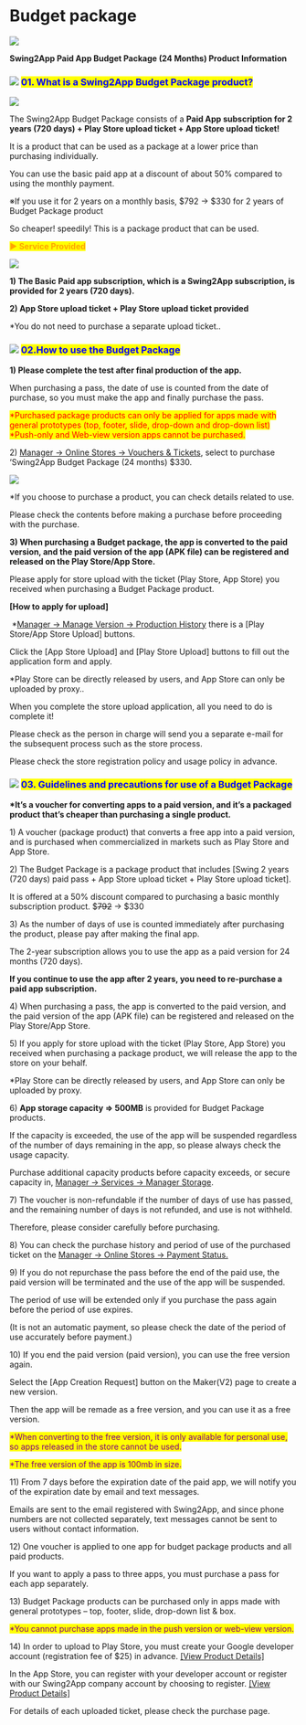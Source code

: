 # Budget package

![](https://support.swing2app.com/wp-content/uploads/2021/06/budget.png)

**Swing2App Paid App Budget Package (24 Months) Product Information** &#x20;



### ![](https://wp.swing2app.co.kr/wp-content/uploads/2020/04/%EB%8B%A8%EB%9D%BD1-1.png) <mark style="color:blue;">**01. What is a Swing2App Budget Package product?**</mark>

![](https://support.swing2app.com/wp-content/uploads/2021/06/Group-2848.png)

The Swing2App Budget Package consists of a **Paid App subscription for 2 years (720 days) + Play Store upload ticket + App Store upload ticket!**

It is a product that can be used as a package at a lower price than purchasing individually.&#x20;

You can use the basic paid app at a discount of about 50% compared to using the monthly payment.

※If you use it for 2 years on a monthly basis, $792 → $330 for 2 years of Budget Package product

So cheaper! speedily! This is a package product that can be used.



<mark style="color:orange;">**▶ Service Provided**</mark>

![](https://support.swing2app.com/wp-content/uploads/2021/06/Screenshot-2021-06-11-at-3.39.41-PM.png)



**1) The Basic Paid app subscription, which is a Swing2App subscription, is provided for 2 years (720 days).**

**2) App Store upload ticket + Play Store upload ticket provided**

\*You do not need to purchase a separate upload ticket..



### ![](https://wp.swing2app.co.kr/wp-content/uploads/2020/04/%EB%8B%A8%EB%9D%BD1-1.png) <mark style="color:blue;">**02.How to use the Budget Package**</mark>

**1) Please complete the test after final production of the app.**

When purchasing a pass, the date of use is counted from the date of purchase, so you must make the app and finally purchase the pass.

<mark style="color:red;">\*Purchased package products can only be applied for apps made with general prototypes (top, footer, slide, drop-down and drop-down list) \*Push-only and Web-view version apps cannot be purchased.</mark>



2\) [Manager → Online Stores → Vouchers & Tickets](https://support.swing2app.com/view/shop\_list), select to purchase ‘Swing2App Budget Package (24 months) $330.

![](https://support.swing2app.com/wp-content/uploads/2021/06/Group-2845.png)

\*If you choose to purchase a product, you can check details related to use.

Please check the contents before making a purchase before proceeding with the purchase.



**3) When purchasing a Budget package, the app is converted to the paid version, and the paid version of the app (APK file) can be registered and released on the Play Store/App Store.**

Please apply for store upload with the ticket (Play Store, App Store) you received when purchasing a Budget Package product.

**\[How to apply for upload]**

​ \*[Manager -> Manage Version -> Production History](https://swing2app.com/view/app\_work\_history) there is a \[Play Store/App Store Upload] buttons.

Click the \[App Store Upload] and \[Play Store Upload] buttons to fill out the application form and apply.

&#x20;\*Play Store can be directly released by users, and App Store can only be uploaded by proxy..



When you complete the store upload application, all you need to do is complete it!

Please check as the person in charge will send you a separate e-mail for the subsequent process such as the store process.

Please check the store registration policy and usage policy in advance.



### ![](https://wp.swing2app.co.kr/wp-content/uploads/2020/04/%EB%8B%A8%EB%9D%BD1-1.png) <mark style="color:blue;">**03. Guidelines and precautions for use of a Budget Package**</mark>  &#x20;

**\*It’s a voucher for converting apps to a paid version, and it’s a packaged product that’s cheaper than purchasing a single product.**



1\) A voucher (package product) that converts a free app into a paid version, and is purchased when commercialized in markets such as Play Store and App Store.

2\) The Budget Package is a package product that includes \[Swing 2 years (720 days) paid pass + App Store upload ticket + Play Store upload ticket].&#x20;

It is offered at a 50% discount compared to purchasing a basic monthly subscription product. $~~792~~ → $330

3\) As the number of days of use is counted immediately after purchasing the product, please pay after making the final app.

The 2-year subscription allows you to use the app as a paid version for 24 months (720 days).

**If you continue to use the app after 2 years, you need to re-purchase a paid app subscription.**

4\) When purchasing a pass, the app is converted to the paid version, and the paid version of the app (APK file) can be registered and released on the Play Store/App Store.

5\) If you apply for store upload with the ticket (Play Store, App Store) you received when purchasing a package product, we will release the app to the store on your behalf.

\*Play Store can be directly released by users, and App Store can only be uploaded by proxy.

6\) **App storage capacity => 500MB** is provided for Budget Package products.

If the capacity is exceeded, the use of the app will be suspended regardless of the number of days remaining in the app, so please always check the usage capacity.

Purchase additional capacity products before capacity exceeds, or secure capacity in, [Manager → Services → Manager Storage](https://swing2app.com/view/storage\_manager).&#x20;

7\) The voucher is non-refundable if the number of days of use has passed, and the remaining number of days is not refunded, and use is not withheld.

Therefore, please consider carefully before purchasing.&#x20;

8\) You can check the purchase history and period of use of the purchased ticket on the [Manager → Online Stores → Payment Status.](https://swing2app.com/view/payment\_list)

9\) If you do not repurchase the pass before the end of the paid use, the paid version will be terminated and the use of the app will be suspended.

The period of use will be extended only if you purchase the pass again before the period of use expires.&#x20;

(It is not an automatic payment, so please check the date of the period of use accurately before payment.)

10\) If you end the paid version (paid version), you can use the free version again.

Select the \[App Creation Request] button on the Maker(V2) page to create a new version.

Then the app will be remade as a free version, and you can use it as a free version.

<mark style="color:purple;">\*When converting to the free version, it is only available for personal use, so apps released in the store cannot be used.</mark>

<mark style="color:purple;">\*The free version of the app is 100mb in size.</mark>&#x20;

11\) From 7 days before the expiration date of the paid app, we will notify you of the expiration date by email and text messages.

Emails are sent to the email registered with Swing2App, and since phone numbers are not collected separately, text messages cannot be sent to users without contact information.

12\) One voucher is applied to one app for budget package products and all paid products.

If you want to apply a pass to three apps, you must purchase a pass for each app separately.

13\) Budget Package products can be purchased only in apps made with general prototypes – top, footer, slide, drop-down list & box.&#x20;

<mark style="color:purple;">\*You cannot purchase apps made in the push version or web-view version.</mark>&#x20;

14\) In order to upload to Play Store, you must create your Google developer account (registration fee of $25) in advance. [\[View Product Details\]](https://swing2app.com/view/swing\_notice\_detail?notice\_id=380\&notice\_type=paymentNotice)&#x20;

In the App Store, you can register with your developer account or register with our Swing2App company account by choosing to register. [\[View Product Details\]](https://swing2app.com/view/swing\_notice\_detail?notice\_id=381\&notice\_type=paymentNotice)&#x20;

For details of each uploaded ticket, please check the purchase page. &#x20;
